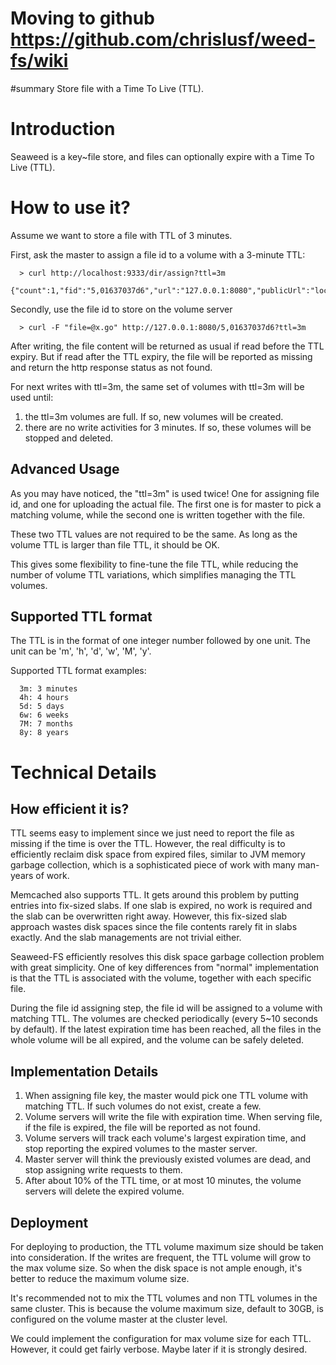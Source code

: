 # Moving to github https://github.com/chrislusf/weed-fs/wiki #

#summary Store file with a Time To Live (TTL).

# Introduction #

Seaweed is a key~file store, and files can optionally expire with a Time To Live (TTL).

# How to use it? #

Assume we want to store a file with TTL of 3 minutes.

First, ask the master to assign a file id to a volume with a 3-minute TTL:
```
  > curl http://localhost:9333/dir/assign?ttl=3m
  {"count":1,"fid":"5,01637037d6","url":"127.0.0.1:8080","publicUrl":"localhost:8080"}
```
Secondly, use the file id to store on the volume server
```
  > curl -F "file=@x.go" http://127.0.0.1:8080/5,01637037d6?ttl=3m
```
After writing, the file content will be returned as usual if read before the TTL expiry. But if read after the TTL expiry, the file will be reported as missing and return the http response status as not found.

For next writes with ttl=3m, the same set of volumes with ttl=3m will be used until:
  1. the ttl=3m volumes are full. If so, new volumes will be created.
  1. there are no write activities for 3 minutes. If so, these volumes will be stopped and deleted.

## Advanced Usage ##
As you may have noticed, the "ttl=3m" is used twice! One for assigning file id, and one for uploading the actual file. The first one is for master to pick a matching volume, while the second one is written together with the file.

These two TTL values are not required to be the same. As long as the volume TTL is larger than file TTL, it should be OK.

This gives some flexibility to fine-tune the file TTL, while reducing the number of volume TTL variations, which simplifies managing the TTL volumes.

## Supported TTL format ##
The TTL is in the format of one integer number followed by one unit. The unit can be 'm', 'h', 'd', 'w', 'M', 'y'.

Supported TTL format examples:
```
  3m: 3 minutes
  4h: 4 hours
  5d: 5 days
  6w: 6 weeks
  7M: 7 months
  8y: 8 years
```
# Technical Details #

## How efficient it is? ##
TTL seems easy to implement since we just need to report the file as missing if the time is over the TTL. However, the real difficulty is to efficiently reclaim disk space from expired files, similar to JVM memory garbage collection, which is a sophisticated piece of work with many man-years of work.

Memcached also supports TTL. It gets around this problem by putting entries into fix-sized slabs. If one slab is expired, no work is required and the slab can be overwritten right away. However, this fix-sized slab approach wastes disk spaces since the file contents rarely fit in slabs exactly. And the slab managements are not trivial either.

Seaweed-FS efficiently resolves this disk space garbage collection problem with great simplicity. One of key differences from "normal" implementation is that the TTL is associated with the volume, together with each specific file.

During the file id assigning step, the file id will be assigned to a volume with matching TTL. The volumes are checked periodically (every 5~10 seconds by default). If the latest expiration time has been reached, all the files in the whole volume will be all expired, and the volume can be safely deleted.

## Implementation Details ##
  1. When assigning file key, the master would pick one TTL volume with matching TTL. If such volumes do not exist, create a few.
  1. Volume servers will write the file with expiration time. When serving file, if the file is expired, the file will be reported as not found.
  1. Volume servers will track each volume's largest expiration time, and stop reporting the expired volumes to the master server.
  1. Master server will think the previously existed volumes are dead, and stop assigning write requests to them.
  1. After about 10% of the TTL time, or at most 10 minutes, the volume servers will delete the expired volume.

## Deployment ##
For deploying to production, the TTL volume maximum size should be taken into consideration. If the writes are frequent, the TTL volume will grow to the max volume size. So when the disk space is not ample enough, it's better to reduce the maximum volume size.

It's recommended not to mix the TTL volumes and non TTL volumes in the same cluster. This is because the volume maximum size, default to 30GB, is configured on the volume master at the cluster level.

We could implement the configuration for max volume size for each TTL. However, it could get fairly verbose. Maybe later if it is strongly desired.
